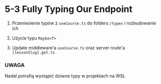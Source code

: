 # 5-3 Fully Typing Our Endpoint

1. Przeniesienie typów z `useCourse.ts` do folderu `/types` i rozbudowanie ich

2. Użycie typu `Maybe<T>`

3. Update middleware'a `useCourse.ts` oraz server route'a `[lessonSlug].get.ts`


### UWAGA
Nadal potrafią wystąpić dziwne typy w projektach na WSL
